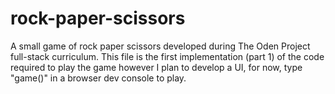 # rock-paper-scissors

A small game of rock paper scissors developed during The Oden Project full-stack curriculum. This file is the first implementation (part 1) of the code required to play the game however I plan to develop a UI, for now, type "game()" in a browser dev console to play.
